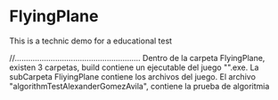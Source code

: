 # FlyingPlane
This is a technic demo for a educational test

//........................................................
Dentro de la carpeta FlyingPlane, existen 3 carpetas, build contiene un ejecutable del juego "".exe.
La subCarpeta FliyingPlane contiene los archivos del juego.
El archivo "algorithmTestAlexanderGomezAvila", contiene la prueba de algoritmia
